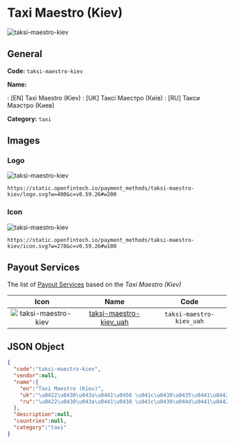 
# Taxi Maestro (Kiev) 
![taksi-maestro-kiev](https://static.openfintech.io/payment_methods/taksi-maestro-kiev/logo.svg?w=400&c=v0.59.26#w200)  

## General 
**Code:** `taksi-maestro-kiev` 
 
**Name:** 
 
:	[EN] Taxi Maestro (Kiev) 
:	[UK] Таксі Маестро (Київ) 
:	[RU] Такси Маэстро (Киев) 
 
**Category:** `taxi` 
 

## Images 

### Logo 
![taksi-maestro-kiev](https://static.openfintech.io/payment_methods/taksi-maestro-kiev/logo.svg?w=400&c=v0.59.26#w200)  

```
https://static.openfintech.io/payment_methods/taksi-maestro-kiev/logo.svg?w=400&c=v0.59.26#w200
```  

### Icon 
![taksi-maestro-kiev](https://static.openfintech.io/payment_methods/taksi-maestro-kiev/icon.svg?w=278&c=v0.59.26#w100)  

```
https://static.openfintech.io/payment_methods/taksi-maestro-kiev/icon.svg?w=278&c=v0.59.26#w100
```  

## Payout Services 
 
The list of [Payout Services](/payout-services/) based on the _Taxi Maestro (Kiev)_ 

|Icon|Name|Code| 
|:---:|:---:|:---:| 
|![taksi-maestro-kiev](https://static.openfintech.io/payout_methods/taksi-maestro-kiev/icon.png?w=278&c=v0.59.26#w40) |[taksi-maestro-kiev_uah](/payout-services/taksi-maestro-kiev_uah/)|`taksi-maestro-kiev_uah`| 
 

## JSON Object 

```json
{
  "code":"taksi-maestro-kiev",
  "vendor":null,
  "name":{
    "en":"Taxi Maestro (Kiev)",
    "uk":"\u0422\u0430\u043a\u0441\u0456 \u041c\u0430\u0435\u0441\u0442\u0440\u043e (\u041a\u0438\u0457\u0432)",
    "ru":"\u0422\u0430\u043a\u0441\u0438 \u041c\u0430\u044d\u0441\u0442\u0440\u043e (\u041a\u0438\u0435\u0432)"
  },
  "description":null,
  "countries":null,
  "category":"taxi"
}
```  
